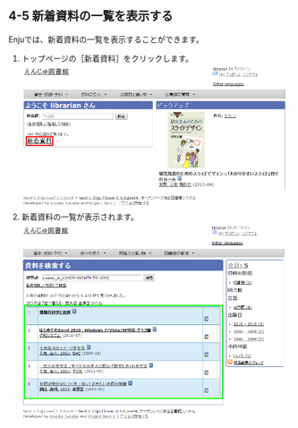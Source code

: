 <a name="4-5" />

4-5 新着資料の一覧を表示する
----------------------------

Enjuでは、新着資料の一覧を表示することができます。

1. トップページの［新着資料］をクリックします。  
	![新着資料](assets/images/image_operation_133.png)
2. 新着資料の一覧が表示されます。  
   ![新着資料の一覧](assets/images/image_operation_134.png)

